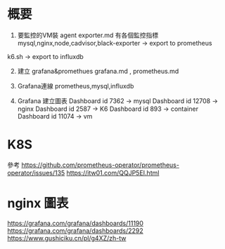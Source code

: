 # 概要
1. 要監控的VM裝 agent
exporter.md 有各個監控指標
mysql,nginx,node,cadvisor,black-exporter  -> export to prometheus

k6.sh -> export to influxdb

2. 建立 grafana&promethues
grafana.md , prometheus.md

3. Grafana連線
prometheus,mysql,influxdb

4. Grafana 建立圖表
Dashboard id 7362 -> mysql
Dashboard id 12708 -> nginx
Dashboard id 2587 -> K6
Dashboard id 893 -> container
Dashboard id 11074 -> vm


# K8S
參考
https://github.com/prometheus-operator/prometheus-operator/issues/135
https://itw01.com/QQJP5EI.html
# nginx 圖表
https://grafana.com/grafana/dashboards/11190
https://grafana.com/grafana/dashboards/2292
https://www.gushiciku.cn/pl/g4XZ/zh-tw